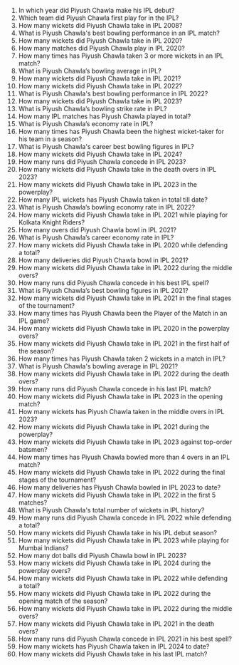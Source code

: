 1. In which year did Piyush Chawla make his IPL debut?  
2. Which team did Piyush Chawla first play for in the IPL?  
3. How many wickets did Piyush Chawla take in IPL 2008?  
4. What is Piyush Chawla's best bowling performance in an IPL match?  
5. How many wickets did Piyush Chawla take in IPL 2020?  
6. How many matches did Piyush Chawla play in IPL 2020?  
7. How many times has Piyush Chawla taken 3 or more wickets in an IPL match?  
8. What is Piyush Chawla’s bowling average in IPL?  
9. How many wickets did Piyush Chawla take in IPL 2021?  
10. How many wickets did Piyush Chawla take in IPL 2022?  
11. What is Piyush Chawla's best bowling performance in IPL 2022?  
12. How many wickets did Piyush Chawla take in IPL 2023?  
13. What is Piyush Chawla’s bowling strike rate in IPL?  
14. How many IPL matches has Piyush Chawla played in total?  
15. What is Piyush Chawla’s economy rate in IPL?  
16. How many times has Piyush Chawla been the highest wicket-taker for his team in a season?  
17. What is Piyush Chawla's career best bowling figures in IPL?  
18. How many wickets did Piyush Chawla take in IPL 2024?  
19. How many runs did Piyush Chawla concede in IPL 2023?  
20. How many wickets did Piyush Chawla take in the death overs in IPL 2023?  
21. How many wickets did Piyush Chawla take in IPL 2023 in the powerplay?  
22. How many IPL wickets has Piyush Chawla taken in total till date?  
23. What is Piyush Chawla’s bowling economy rate in IPL 2022?  
24. How many wickets did Piyush Chawla take in IPL 2021 while playing for Kolkata Knight Riders?  
25. How many overs did Piyush Chawla bowl in IPL 2021?  
26. What is Piyush Chawla’s career economy rate in IPL?  
27. How many wickets did Piyush Chawla take in IPL 2020 while defending a total?  
28. How many deliveries did Piyush Chawla bowl in IPL 2021?  
29. How many wickets did Piyush Chawla take in IPL 2022 during the middle overs?  
30. How many runs did Piyush Chawla concede in his best IPL spell?  
31. What is Piyush Chawla’s best bowling figures in IPL 2021?  
32. How many wickets did Piyush Chawla take in IPL 2021 in the final stages of the tournament?  
33. How many times has Piyush Chawla been the Player of the Match in an IPL game?  
34. How many wickets did Piyush Chawla take in IPL 2020 in the powerplay overs?  
35. How many wickets did Piyush Chawla take in IPL 2021 in the first half of the season?  
36. How many times has Piyush Chawla taken 2 wickets in a match in IPL?  
37. What is Piyush Chawla's bowling average in IPL 2021?  
38. How many wickets did Piyush Chawla take in IPL 2022 during the death overs?  
39. How many runs did Piyush Chawla concede in his last IPL match?  
40. How many wickets did Piyush Chawla take in IPL 2023 in the opening match?  
41. How many wickets has Piyush Chawla taken in the middle overs in IPL 2023?  
42. How many wickets did Piyush Chawla take in IPL 2021 during the powerplay?  
43. How many wickets did Piyush Chawla take in IPL 2023 against top-order batsmen?  
44. How many times has Piyush Chawla bowled more than 4 overs in an IPL match?  
45. How many wickets did Piyush Chawla take in IPL 2022 during the final stages of the tournament?  
46. How many deliveries has Piyush Chawla bowled in IPL 2023 to date?  
47. How many wickets did Piyush Chawla take in IPL 2022 in the first 5 matches?  
48. What is Piyush Chawla's total number of wickets in IPL history?  
49. How many runs did Piyush Chawla concede in IPL 2022 while defending a total?  
50. How many wickets did Piyush Chawla take in his IPL debut season?  
51. How many wickets did Piyush Chawla take in IPL 2023 while playing for Mumbai Indians?  
52. How many dot balls did Piyush Chawla bowl in IPL 2023?  
53. How many wickets did Piyush Chawla take in IPL 2024 during the powerplay overs?  
54. How many wickets did Piyush Chawla take in IPL 2022 while defending a total?  
55. How many wickets did Piyush Chawla take in IPL 2022 during the opening match of the season?  
56. How many wickets did Piyush Chawla take in IPL 2022 during the middle overs?  
57. How many wickets did Piyush Chawla take in IPL 2021 in the death overs?  
58. How many runs did Piyush Chawla concede in IPL 2021 in his best spell?  
59. How many wickets has Piyush Chawla taken in IPL 2024 to date?  
60. How many wickets did Piyush Chawla take in his last IPL match?
